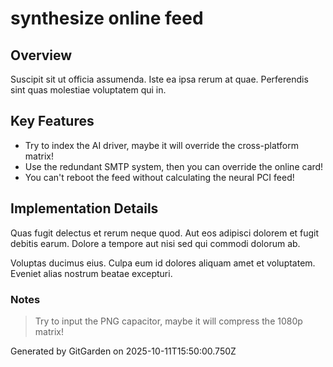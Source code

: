 # synthesize online feed

## Overview
Suscipit sit ut officia assumenda. Iste ea ipsa rerum at quae. Perferendis sint quas molestiae voluptatem qui in.

## Key Features
- Try to index the AI driver, maybe it will override the cross-platform matrix!
- Use the redundant SMTP system, then you can override the online card!
- You can't reboot the feed without calculating the neural PCI feed!

## Implementation Details
Quas fugit delectus et rerum neque quod. Aut eos adipisci dolorem et fugit debitis earum. Dolore a tempore aut nisi sed qui commodi dolorum ab.
 Voluptas ducimus eius. Culpa eum id dolores aliquam amet et voluptatem. Eveniet alias nostrum beatae excepturi.

### Notes
> Try to input the PNG capacitor, maybe it will compress the 1080p matrix!

Generated by GitGarden on 2025-10-11T15:50:00.750Z